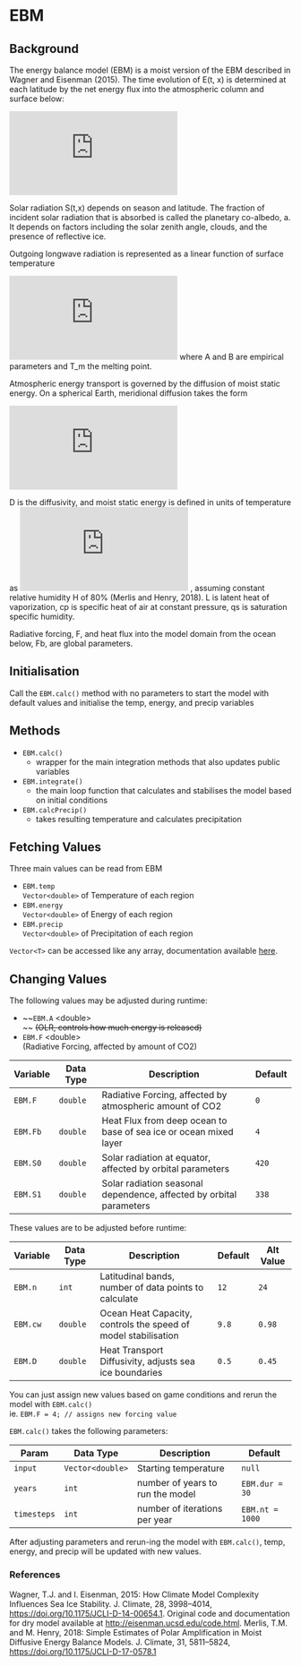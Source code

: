 # **EBM**

## **Background**
The energy balance model (EBM) is a moist version of the EBM described in Wagner and Eisenman (2015). The time evolution of E(t, x) is determined at each latitude by the net energy flux into the atmospheric column and surface below:

![equation](https://latex.codecogs.com/gif.latex?%5Cfrac%7B%5Cpartial%20E%7D%7B%5Cpartial%20t%7D%20%3D%20aS%20-%20L%20&plus;%20D%5Cnabla%5E2%20h%20&plus;%20F%20&plus;%20F_b)

Solar radiation S(t,x) depends on season and latitude. The fraction of incident solar radiation that is absorbed is called the planetary co-albedo, a. It depends on factors including the solar zenith angle, clouds, and the presence of reflective ice.

Outgoing longwave radiation is represented as a linear function of surface temperature

![equation](https://latex.codecogs.com/gif.latex?%5BA&plus;B%28T-T_m%29%5D)
where A and B are empirical parameters and T_m the melting point.

Atmospheric energy transport is governed by the diffusion of moist static energy. On a spherical Earth, meridional diffusion takes the form 

![equation](https://latex.codecogs.com/gif.latex?D%5Cnabla%5E2%20h%20%3D%20D%5Cfrac%7B%5Cpartial%7D%7B%5Cpartial%20x%7D%5Cbigg%5B%281-x%5E2%29%5Cfrac%7B%5Cpartial%20h%7D%7B%5Cpartial%20x%7D%5Cbigg%5D)

D is the diffusivity, and moist static energy is defined in units of temperature as 
![equation](https://latex.codecogs.com/gif.latex?%24h%3DT&plus;L%5Cmathcal%7BH%7Dc_p%5E%7B-1%7Dq_s%24)
, assuming constant relative humidity H of 80% (Merlis and Henry, 2018). L is latent heat of vaporization, cp is specific heat of air at constant pressure, qs is saturation specific humidity.

Radiative forcing, F, and heat flux into the model domain from the ocean below, Fb, are global parameters.

## **Initialisation**

Call the `EBM.calc()` method with no parameters to start the model with default values and initialise the temp, energy, and precip variables

## **Methods**

- `EBM.calc()`
  - wrapper for the main integration methods that also updates public variables
- `EBM.integrate()`
  - the main loop function that calculates and stabilises the model based on initial conditions
- `EBM.calcPrecip()`
  - takes resulting temperature and calculates precipitation

## **Fetching Values**

Three main values can be read from EBM

- `EBM.temp`<br>
  `Vector<double>` of Temperature of each region
- `EBM.energy`<br>
  `Vector<double>` of Energy of each region
- `EBM.precip`<br>
  `Vector<double>` of Precipitation of each region

`Vector<T>` can be accessed like any array, documentation available [here](https://numerics.mathdotnet.com/api/MathNet.Numerics.LinearAlgebra.Double/Vector.htm).

## **Changing Values**

The following values may be adjusted during runtime:

- ~~`EBM.A` \<double> <br> ~~
  ~~(OLR, controls how much energy is released)~~
- `EBM.F` \<double> <br>
  (Radiative Forcing, affected by amount of CO2)<br>
  
| Variable | Data Type | Description                                                         | Default |
| -------- | --------- | ------------------------------------------------------------------- | ------- |
| `EBM.F`  | `double`  | Radiative Forcing, affected by atmospheric amount of CO2            | `0`     |
| `EBM.Fb` | `double`  | Heat Flux from deep ocean to base of sea ice or ocean mixed layer   | `4`     |
| `EBM.S0` | `double`  | Solar radiation at equator, affected by orbital parameters          | `420`   |
| `EBM.S1` | `double`  | Solar radiation seasonal dependence, affected by orbital parameters | `338`   |

These values are to be adjusted before runtime:

| Variable | Data Type | Description                                                    | Default | Alt Value |
| -------- | --------- | -------------------------------------------------------------- | ------- | --------- |
| `EBM.n`  | `int`     | Latitudinal bands, number of data points to calculate          | `12`    | `24`      |
| `EBM.cw` | `double`  | Ocean Heat Capacity, controls the speed of model stabilisation | `9.8`   | `0.98`    |
| `EBM.D`  | `double`  | Heat Transport Diffusivity, adjusts sea ice boundaries         | `0.5`   | `0.45`    |

You can just assign new values based on game conditions and rerun the model with `EBM.calc()`<br>
ie. `EBM.F = 4; // assigns new forcing value`

`EBM.calc()` takes the following parameters:<br>

| Param       | Data Type        | Description                      | Default         |
| ----------- | ---------------- | -------------------------------- | --------------- |
| `input`     | `Vector<double>` | Starting temperature             | `null`          |
| `years`     | `int`            | number of years to run the model | `EBM.dur = 30`  |
| `timesteps` | `int`            | number of iterations per year   | `EBM.nt = 1000` |

After adjusting parameters and rerun-ing the model with `EBM.calc()`, temp, energy, and precip will be updated with new values.

### References
Wagner, T.J. and I. Eisenman, 2015: How Climate Model Complexity Influences Sea Ice Stability. J. Climate, 28, 3998–4014, https://doi.org/10.1175/JCLI-D-14-00654.1. Original code and documentation for dry model available at http://eisenman.ucsd.edu/code.html.
Merlis, T.M. and M. Henry, 2018: Simple Estimates of Polar Amplification in Moist Diffusive Energy Balance Models. J. Climate, 31, 5811–5824, https://doi.org/10.1175/JCLI-D-17-0578.1 


